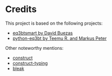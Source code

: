 
# Credits

This project is based on the following projects:

- [eq3btsmart by David Buezas](https://github.com/dbuezas/eq3btsmart)
- [python-eq3bt by Teemu R. and Markus Peter](https://github.com/rytilahti)

Other noteworthy mentions:

- [construct](https://pypi.org/project/construct/)
- [construct-typing](https://pypi.org/project/construct-typing/)
- [bleak](https://pypi.org/project/bleak/)
